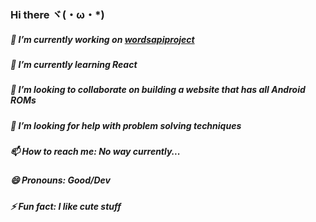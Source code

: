 ### Hi there ヾ(・ω・*)

##### 🔭 I’m currently working on [wordsapiproject](https://github.com/Flacial/wordsapiproject)
##### 🌱 I’m currently learning React
##### 👯 I’m looking to collaborate on building a website that has all Android ROMs
##### 🤔 I’m looking for help with problem solving techniques
##### 📫 How to reach me: No way currently...
##### 😄 Pronouns: Good/Dev
##### ⚡ Fun fact: I like cute stuff

<!--
**Flacial/Flacial** is a ✨ _special_ ✨ repository because its `README.md` (this file) appears on your GitHub profile.


